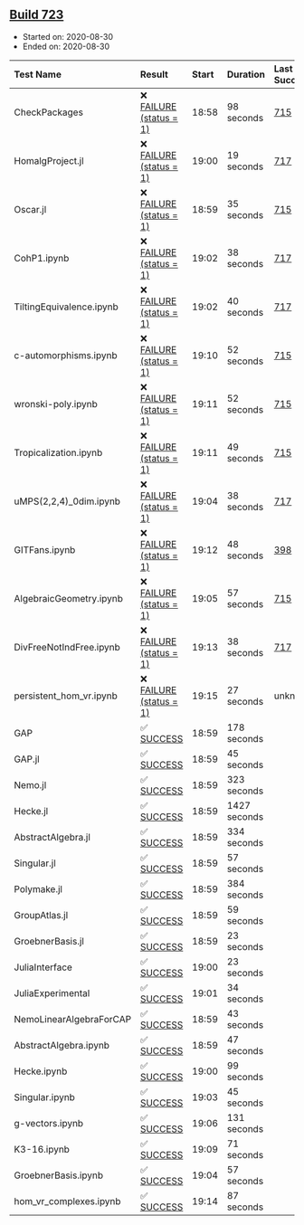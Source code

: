 ## [Build 723](https://oscarci.mathematik.uni-kl.de/job/oscar-stable/723/)

* Started on: 2020-08-30
* Ended on: 2020-08-30

| Test Name    | Result | Start | Duration | Last Success | First Failure |
|:-------------|:-------|:------|:---------|:-------------|:--------------|
| CheckPackages | ❌ [FAILURE (status = 1)](https://oscarci.mathematik.uni-kl.de/job/oscar-stable/723/artifact/logs/build-723/CheckPackages.log) | 18:58 | 98 seconds | [715](https://oscarci.mathematik.uni-kl.de/job/oscar-stable/715/) | [716](https://oscarci.mathematik.uni-kl.de/job/oscar-stable/716/) |
| HomalgProject.jl | ❌ [FAILURE (status = 1)](https://oscarci.mathematik.uni-kl.de/job/oscar-stable/723/artifact/logs/build-723/HomalgProject.jl.log) | 19:00 | 19 seconds | [717](https://oscarci.mathematik.uni-kl.de/job/oscar-stable/717/) | [718](https://oscarci.mathematik.uni-kl.de/job/oscar-stable/718/) |
| Oscar.jl | ❌ [FAILURE (status = 1)](https://oscarci.mathematik.uni-kl.de/job/oscar-stable/723/artifact/logs/build-723/Oscar.jl.log) | 18:59 | 35 seconds | [715](https://oscarci.mathematik.uni-kl.de/job/oscar-stable/715/) | [716](https://oscarci.mathematik.uni-kl.de/job/oscar-stable/716/) |
| CohP1.ipynb | ❌ [FAILURE (status = 1)](https://oscarci.mathematik.uni-kl.de/job/oscar-stable/723/artifact/logs/build-723/CohP1.ipynb.log) | 19:02 | 38 seconds | [717](https://oscarci.mathematik.uni-kl.de/job/oscar-stable/717/) | [718](https://oscarci.mathematik.uni-kl.de/job/oscar-stable/718/) |
| TiltingEquivalence.ipynb | ❌ [FAILURE (status = 1)](https://oscarci.mathematik.uni-kl.de/job/oscar-stable/723/artifact/logs/build-723/TiltingEquivalence.ipynb.log) | 19:02 | 40 seconds | [717](https://oscarci.mathematik.uni-kl.de/job/oscar-stable/717/) | [718](https://oscarci.mathematik.uni-kl.de/job/oscar-stable/718/) |
| c-automorphisms.ipynb | ❌ [FAILURE (status = 1)](https://oscarci.mathematik.uni-kl.de/job/oscar-stable/723/artifact/logs/build-723/c-automorphisms.ipynb.log) | 19:10 | 52 seconds | [715](https://oscarci.mathematik.uni-kl.de/job/oscar-stable/715/) | [716](https://oscarci.mathematik.uni-kl.de/job/oscar-stable/716/) |
| wronski-poly.ipynb | ❌ [FAILURE (status = 1)](https://oscarci.mathematik.uni-kl.de/job/oscar-stable/723/artifact/logs/build-723/wronski-poly.ipynb.log) | 19:11 | 52 seconds | [715](https://oscarci.mathematik.uni-kl.de/job/oscar-stable/715/) | [716](https://oscarci.mathematik.uni-kl.de/job/oscar-stable/716/) |
| Tropicalization.ipynb | ❌ [FAILURE (status = 1)](https://oscarci.mathematik.uni-kl.de/job/oscar-stable/723/artifact/logs/build-723/Tropicalization.ipynb.log) | 19:11 | 49 seconds | [715](https://oscarci.mathematik.uni-kl.de/job/oscar-stable/715/) | [716](https://oscarci.mathematik.uni-kl.de/job/oscar-stable/716/) |
| uMPS(2,2,4)_0dim.ipynb | ❌ [FAILURE (status = 1)](https://oscarci.mathematik.uni-kl.de/job/oscar-stable/723/artifact/logs/build-723/uMPS-2-2-4-_0dim.ipynb.log) | 19:04 | 38 seconds | [717](https://oscarci.mathematik.uni-kl.de/job/oscar-stable/717/) | [718](https://oscarci.mathematik.uni-kl.de/job/oscar-stable/718/) |
| GITFans.ipynb | ❌ [FAILURE (status = 1)](https://oscarci.mathematik.uni-kl.de/job/oscar-stable/723/artifact/logs/build-723/GITFans.ipynb.log) | 19:12 | 48 seconds | [398](https://oscarci.mathematik.uni-kl.de/job/oscar-stable/398/) | [399](https://oscarci.mathematik.uni-kl.de/job/oscar-stable/399/) |
| AlgebraicGeometry.ipynb | ❌ [FAILURE (status = 1)](https://oscarci.mathematik.uni-kl.de/job/oscar-stable/723/artifact/logs/build-723/AlgebraicGeometry.ipynb.log) | 19:05 | 57 seconds | [715](https://oscarci.mathematik.uni-kl.de/job/oscar-stable/715/) | [716](https://oscarci.mathematik.uni-kl.de/job/oscar-stable/716/) |
| DivFreeNotIndFree.ipynb | ❌ [FAILURE (status = 1)](https://oscarci.mathematik.uni-kl.de/job/oscar-stable/723/artifact/logs/build-723/DivFreeNotIndFree.ipynb.log) | 19:13 | 38 seconds | [717](https://oscarci.mathematik.uni-kl.de/job/oscar-stable/717/) | [718](https://oscarci.mathematik.uni-kl.de/job/oscar-stable/718/) |
| persistent_hom_vr.ipynb | ❌ [FAILURE (status = 1)](https://oscarci.mathematik.uni-kl.de/job/oscar-stable/723/artifact/logs/build-723/persistent_hom_vr.ipynb.log) | 19:15 | 27 seconds | unknown | unknown |
| GAP | ✅ [SUCCESS](https://oscarci.mathematik.uni-kl.de/job/oscar-stable/723/artifact/logs/build-723/GAP.log) | 18:59 | 178 seconds |  |  |
| GAP.jl | ✅ [SUCCESS](https://oscarci.mathematik.uni-kl.de/job/oscar-stable/723/artifact/logs/build-723/GAP.jl.log) | 18:59 | 45 seconds |  |  |
| Nemo.jl | ✅ [SUCCESS](https://oscarci.mathematik.uni-kl.de/job/oscar-stable/723/artifact/logs/build-723/Nemo.jl.log) | 18:59 | 323 seconds |  |  |
| Hecke.jl | ✅ [SUCCESS](https://oscarci.mathematik.uni-kl.de/job/oscar-stable/723/artifact/logs/build-723/Hecke.jl.log) | 18:59 | 1427 seconds |  |  |
| AbstractAlgebra.jl | ✅ [SUCCESS](https://oscarci.mathematik.uni-kl.de/job/oscar-stable/723/artifact/logs/build-723/AbstractAlgebra.jl.log) | 18:59 | 334 seconds |  |  |
| Singular.jl | ✅ [SUCCESS](https://oscarci.mathematik.uni-kl.de/job/oscar-stable/723/artifact/logs/build-723/Singular.jl.log) | 18:59 | 57 seconds |  |  |
| Polymake.jl | ✅ [SUCCESS](https://oscarci.mathematik.uni-kl.de/job/oscar-stable/723/artifact/logs/build-723/Polymake.jl.log) | 18:59 | 384 seconds |  |  |
| GroupAtlas.jl | ✅ [SUCCESS](https://oscarci.mathematik.uni-kl.de/job/oscar-stable/723/artifact/logs/build-723/GroupAtlas.jl.log) | 18:59 | 59 seconds |  |  |
| GroebnerBasis.jl | ✅ [SUCCESS](https://oscarci.mathematik.uni-kl.de/job/oscar-stable/723/artifact/logs/build-723/GroebnerBasis.jl.log) | 18:59 | 23 seconds |  |  |
| JuliaInterface | ✅ [SUCCESS](https://oscarci.mathematik.uni-kl.de/job/oscar-stable/723/artifact/logs/build-723/JuliaInterface.log) | 19:00 | 23 seconds |  |  |
| JuliaExperimental | ✅ [SUCCESS](https://oscarci.mathematik.uni-kl.de/job/oscar-stable/723/artifact/logs/build-723/JuliaExperimental.log) | 19:01 | 34 seconds |  |  |
| NemoLinearAlgebraForCAP | ✅ [SUCCESS](https://oscarci.mathematik.uni-kl.de/job/oscar-stable/723/artifact/logs/build-723/NemoLinearAlgebraForCAP.log) | 18:59 | 43 seconds |  |  |
| AbstractAlgebra.ipynb | ✅ [SUCCESS](https://oscarci.mathematik.uni-kl.de/job/oscar-stable/723/artifact/logs/build-723/AbstractAlgebra.ipynb.log) | 18:59 | 47 seconds |  |  |
| Hecke.ipynb | ✅ [SUCCESS](https://oscarci.mathematik.uni-kl.de/job/oscar-stable/723/artifact/logs/build-723/Hecke.ipynb.log) | 19:00 | 99 seconds |  |  |
| Singular.ipynb | ✅ [SUCCESS](https://oscarci.mathematik.uni-kl.de/job/oscar-stable/723/artifact/logs/build-723/Singular.ipynb.log) | 19:03 | 45 seconds |  |  |
| g-vectors.ipynb | ✅ [SUCCESS](https://oscarci.mathematik.uni-kl.de/job/oscar-stable/723/artifact/logs/build-723/g-vectors.ipynb.log) | 19:06 | 131 seconds |  |  |
| K3-16.ipynb | ✅ [SUCCESS](https://oscarci.mathematik.uni-kl.de/job/oscar-stable/723/artifact/logs/build-723/K3-16.ipynb.log) | 19:09 | 71 seconds |  |  |
| GroebnerBasis.ipynb | ✅ [SUCCESS](https://oscarci.mathematik.uni-kl.de/job/oscar-stable/723/artifact/logs/build-723/GroebnerBasis.ipynb.log) | 19:04 | 57 seconds |  |  |
| hom_vr_complexes.ipynb | ✅ [SUCCESS](https://oscarci.mathematik.uni-kl.de/job/oscar-stable/723/artifact/logs/build-723/hom_vr_complexes.ipynb.log) | 19:14 | 87 seconds |  |  |

